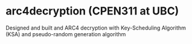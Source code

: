 # arc4decryption (CPEN311 at UBC)
Designed and built and ARC4 decryption with Key-Scheduling Algorithm (KSA) and pseudo-random generation algorithm
